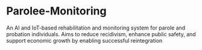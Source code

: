 # Parolee-Monitoring
An AI and IoT-based rehabilitation and monitoring system for parole and probation individuals. Aims to reduce recidivism, enhance public safety, and support economic growth by enabling successful reintegration
